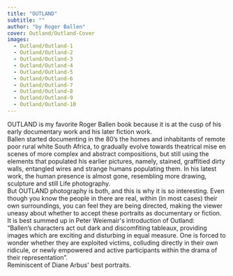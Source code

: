 ```yaml
---
title: "OUTLAND"
subtitle: ""
author: "by Roger Ballen"
cover: Outland/Outland-Cover
images:
  - Outland/Outland-1
  - Outland/Outland-2
  - Outland/Outland-3
  - Outland/Outland-4
  - Outland/Outland-5
  - Outland/Outland-6
  - Outland/Outland-7
  - Outland/Outland-8
  - Outland/Outland-9
  - Outland/Outland-10
---
```


OUTLAND is my favorite Roger Ballen book because it is at the cusp of his early documentary work and his later fiction work.   
Ballen started documenting in the 80’s the homes and inhabitants of remote poor rural white South Africa, to gradually evolve towards theatrical mise en scenes of more complex and abstract compositions, but still using the elements that populated his earlier pictures, namely, stained, graffitied dirty walls, entangled wires and strange humans populating them. In his latest work, the human presence is almost gone, resembling more drawing, sculpture and still Life photography.  
But OUTLAND photography is both, and this is why it is so interesting. Even though you know the people in there are real, within (in most cases) their own surroundings, you can feel they are being directed, making the viewer uneasy about whether to accept these portraits as documentary or fiction.   
It is best summed up in Peter Weiemair's introduction of Outland:  
“Ballen’s characters act out dark and discomfiting tableaux, providing images which are exciting and disturbing in equal measure.  One is forced to wonder whether they are exploited victims, colluding directly in their own ridicule, or newly empowered and active participants within the drama of their representation”.  
Reminiscent of Diane Arbus' best portraits.
